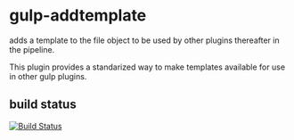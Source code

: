 # gulp-addtemplate
adds a template to the file object to be used by other plugins thereafter in the pipeline.

This plugin provides a standarized way to make templates available for use in other gulp plugins.

## build status
[![Build Status](https://travis-ci.org/pushrocks/gulp-addtemplate.svg?branch=master)](https://travis-ci.org/pushrocks/gulp-addtemplate)
